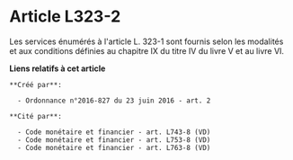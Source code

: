 # Article L323-2

Les services énumérés à l'article L. 323-1 sont fournis selon les modalités et aux conditions définies au chapitre IX du
titre IV du livre V et au livre VI.

**Liens relatifs à cet article**

	**Créé par**:

	  - Ordonnance n°2016-827 du 23 juin 2016 - art. 2

	**Cité par**:

	  - Code monétaire et financier - art. L743-8 (VD)
	  - Code monétaire et financier - art. L753-8 (VD)
	  - Code monétaire et financier - art. L763-8 (VD)
